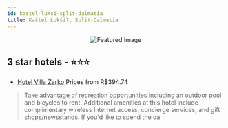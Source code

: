```yaml
---
id: kastel-luksi-split-dalmatia
title: Kaštel Lukši?, Split-Dalmatia
---
```


<center><img src="https://i.travelapi.com/hotels/6000000/5410000/5405300/5405287/ac922d5f_z.jpg" alt="Featured Image" /></center>


##  3 star hotels - ⭐️⭐️⭐️

-    [Hotel Villa Žarko](https://us.hurb.com/hotels/kastel-luksi/hotel-villa-zarko-JNP-JP742423?cmp=18055) Prices from R$394.74
   > Take advantage of recreation opportunities including an outdoor pool and bicycles to rent. Additional amenities at this hotel include complimentary wireless Internet access, concierge services, and gift shops/newsstands. If you'd like to spend the da
